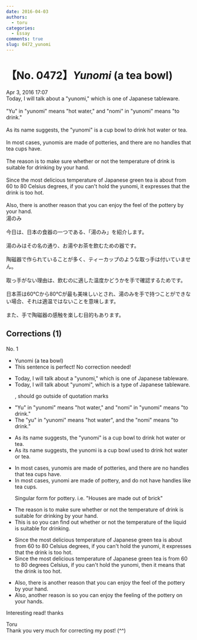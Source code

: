 ```yaml
---
date: 2016-04-03
authors:
  - toru
categories:
  - Essay
comments: true
slug: 0472_yunomi
---
```


# 【No. 0472】<strong><em>Yunomi</strong></em> (a tea bowl)
<div class="date">Apr 3, 2016 17:07</div>
<div id="post"><div id="body_show_ori">
Today, I will talk about a "yunomi," which is one of Japanese tableware.<br/><br/>"Yu" in "yunomi" means "hot water," and "nomi" in "yunomi" means "to drink."<br/><br/>As its name suggests, the "yunomi" is a cup bowl to drink hot water or tea.<br/><br/>In most cases, yunomis are made of potteries, and there are no handles that tea cups have.<br/><br/>The reason is to make sure whether or not the temperature of drink is suitable for drinking by your hand.<br/><br/>Since the most delicious temperature of Japanese green tea is about from 60 to 80 Celsius degrees, if you can't hold the yunomi, it expresses that the drink is too hot.<br/><br/>Also, there is another reason that you can enjoy the feel of the pottery by your hand.
</div></div>

<!-- more -->

<div id="post_ja"><div id="body_show_mo">
湯のみ<br/><br/>今日は、日本の食器の一つである、「湯のみ」を紹介します。<br/><br/>湯のみはその名の通り、お湯やお茶を飲むための器です。<br/><br/>陶磁器で作られていることが多く、ティーカップのような取っ手は付いていません。<br/><br/>取っ手がない理由は、飲むのに適した温度かどうかを手で確認するためです。<br/><br/>日本茶は60℃から80℃が最も美味しいとされ、湯のみを手で持つことができない場合、それは適温ではないことを意味します。<br/><br/>また、手で陶磁器の感触を楽しむ目的もあります。
</div></div>

## Corrections (1)
<div id="block"><div class="first_name"> No. 1　<span class="just_name"></span></div><div id="block2">
<ul class="correction_field">
<li class="incorrect">Yunomi (a tea bowl)</li>
<li class="corrected perfect">This sentence is perfect! No correction needed!</li>
</ul>
<ul class="correction_field">
<li class="incorrect">Today, I will talk about a "yunomi," which is one of Japanese tableware.</li>
<li class="corrected correct">
Today, I will talk about "yunomi", which is a type of Japanese tableware.
<p class="correction_comment">, should go outside of quotation marks</p>
</li>
</ul>
<ul class="correction_field">
<li class="incorrect">"Yu" in "yunomi" means "hot water," and "nomi" in "yunomi" means "to drink."</li>
<li class="corrected correct">
The "yu" in "yunomi" means "hot water", and the "nomi" means "to drink."
</li>
</ul>
<ul class="correction_field">
<li class="incorrect">As its name suggests, the "yunomi" is a cup bowl to drink hot water or tea.</li>
<li class="corrected correct">
As its name suggests, the yunomi is a cup bowl used to drink hot water or tea.
</li>
</ul>
<ul class="correction_field">
<li class="incorrect">In most cases, yunomis are made of potteries, and there are no handles that tea cups have.</li>
<li class="corrected correct">
In most cases, yunomi are made of pottery, and do not have handles like tea cups.
<p class="correction_comment">Singular form for pottery. i.e. "Houses are made out of brick"</p>
</li>
</ul>
<ul class="correction_field">
<li class="incorrect">The reason is to make sure whether or not the temperature of drink is suitable for drinking by your hand.</li>
<li class="corrected correct">
This is so you can find out whether or not the temperature of the liquid is suitable for drinking.
</li>
</ul>
<ul class="correction_field">
<li class="incorrect">Since the most delicious temperature of Japanese green tea is about from 60 to 80 Celsius degrees, if you can't hold the yunomi, it expresses that the drink is too hot.</li>
<li class="corrected correct">
Since the most delicious temperature of Japanese green tea is from 60 to 80 degrees Celsius, if you can't hold the yunomi, then it means that the drink is too hot.
</li>
</ul>
<ul class="correction_field">
<li class="incorrect">Also, there is another reason that you can enjoy the feel of the pottery by your hand.</li>
<li class="corrected correct">
Also, another reason is so you can enjoy the feeling of the pottery on your hands.
</li>
</ul>
<p class="comment_small">
 Interesting read! thanks
</p>

</div><div class="name"><span class="just_name">Toru</span><br>
Thank you very much for correcting my post! (^^)
</div>
</div>
